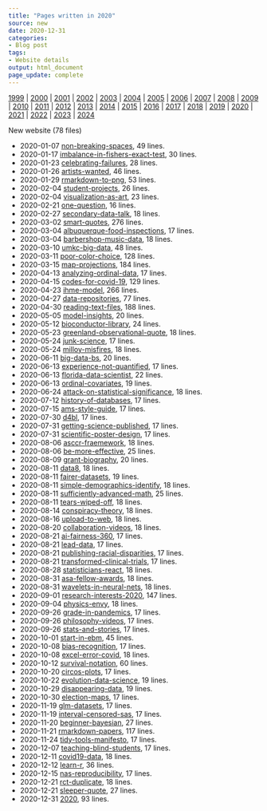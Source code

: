 ```yaml
---
title: "Pages written in 2020"
source: new
date: 2020-12-31
categories:
- Blog post
tags:
- Website details
output: html_document
page_update: complete
---
```

 
[1999](http://new.pmean.com/1999/) | [2000](http://new.pmean.com/2000/) | [2001](http://new.pmean.com/2001/) | [2002](http://new.pmean.com/2002/) | [2003](http://new.pmean.com/2003/) | [2004](http://new.pmean.com/2004/) | [2005](http://new.pmean.com/2005/) | [2006](http://new.pmean.com/2006/) | [2007](http://new.pmean.com/2007/) | [2008](http://new.pmean.com/2008/) | [2009](http://new.pmean.com/2009/) | [2010](http://new.pmean.com/2010/) | [2011](http://new.pmean.com/2011/) | [2012](http://new.pmean.com/2012/) | [2013](http://new.pmean.com/2013/) | [2014](http://new.pmean.com/2014/) | [2015](http://new.pmean.com/2015/) | [2016](http://new.pmean.com/2016/) | [2017](http://new.pmean.com/2017/) | [2018](http://new.pmean.com/2018/) | [2019](http://new.pmean.com/2019/) | [2020](http://new.pmean.com/2020/) | [2021](http://new.pmean.com/2021/) | [2022](http://new.pmean.com/2022/) | [2023](http://new.pmean.com/2023/) | [2024](http://new.pmean.com/2024/)
 
New website (78 files)
 
+ 2020-01-07 [non-breaking-spaces](http://new.pmean.com/non-breaking-spaces/),  49 lines.  
+ 2020-01-17 [imbalance-in-fishers-exact-test](http://new.pmean.com/imbalance-in-fishers-exact-test/),  30 lines.  
+ 2020-01-23 [celebrating-failures](http://new.pmean.com/celebrating-failures/),  28 lines.  
+ 2020-01-26 [artists-wanted](http://new.pmean.com/artists-wanted/),  46 lines.  
+ 2020-01-29 [rmarkdown-to-png](http://new.pmean.com/rmarkdown-to-png/),  53 lines.  
+ 2020-02-04 [student-projects](http://new.pmean.com/student-projects/),  26 lines.  
+ 2020-02-04 [visualization-as-art](http://new.pmean.com/visualization-as-art/),  23 lines.  
+ 2020-02-21 [one-question](http://new.pmean.com/one-question/),  16 lines.  
+ 2020-02-27 [secondary-data-talk](http://new.pmean.com/secondary-data-talk/),  18 lines.  
+ 2020-03-02 [smart-quotes](http://new.pmean.com/smart-quotes/),  276 lines.  
+ 2020-03-04 [albuquerque-food-inspections](http://new.pmean.com/albuquerque-food-inspections/),  17 lines.  
+ 2020-03-04 [barbershop-music-data](http://new.pmean.com/barbershop-music-data/),  18 lines.  
+ 2020-03-10 [umkc-big-data](http://new.pmean.com/umkc-big-data/),  48 lines.  
+ 2020-03-11 [poor-color-choice](http://new.pmean.com/poor-color-choice/),  128 lines.  
+ 2020-03-15 [map-projections](http://new.pmean.com/map-projections/),  184 lines.  
+ 2020-04-13 [analyzing-ordinal-data](http://new.pmean.com/analyzing-ordinal-data/),  17 lines.  
+ 2020-04-15 [codes-for-covid-19](http://new.pmean.com/codes-for-covid-19/),  129 lines.  
+ 2020-04-23 [ihme-model](http://new.pmean.com/ihme-model/),  266 lines.  
+ 2020-04-27 [data-repositories](http://new.pmean.com/data-repositories/),  77 lines.  
+ 2020-04-30 [reading-text-files](http://new.pmean.com/reading-text-files/),  188 lines.  
+ 2020-05-05 [model-insights](http://new.pmean.com/model-insights/),  20 lines.  
+ 2020-05-12 [bioconductor-library](http://new.pmean.com/bioconductor-library/),  24 lines.  
+ 2020-05-23 [greenland-observational-quote](http://new.pmean.com/greenland-observational-quote/),  18 lines.  
+ 2020-05-24 [junk-science](http://new.pmean.com/junk-science/),  17 lines.  
+ 2020-05-24 [milloy-misfires](http://new.pmean.com/milloy-misfires/),  18 lines.  
+ 2020-06-11 [big-data-bs](http://new.pmean.com/big-data-bs/),  20 lines.  
+ 2020-06-13 [experience-not-quantified](http://new.pmean.com/experience-not-quantified/),  17 lines.  
+ 2020-06-13 [florida-data-scientist](http://new.pmean.com/florida-data-scientist/),  22 lines.  
+ 2020-06-13 [ordinal-covariates](http://new.pmean.com/ordinal-covariates/),  19 lines.  
+ 2020-06-24 [attack-on-statistical-significance](http://new.pmean.com/attack-on-statistical-significance/),  18 lines.  
+ 2020-07-12 [history-of-databases](http://new.pmean.com/history-of-databases/),  17 lines.  
+ 2020-07-15 [ams-style-guide](http://new.pmean.com/ams-style-guide/),  17 lines.  
+ 2020-07-30 [d4bl](http://new.pmean.com/d4bl/),  17 lines.  
+ 2020-07-31 [getting-science-published](http://new.pmean.com/getting-science-published/),  17 lines.  
+ 2020-07-31 [scientific-poster-design](http://new.pmean.com/scientific-poster-design/),  17 lines.  
+ 2020-08-06 [asccr-fraemework](http://new.pmean.com/asccr-fraemework/),  18 lines.  
+ 2020-08-06 [be-more-effective](http://new.pmean.com/be-more-effective/),  25 lines.  
+ 2020-08-09 [grant-biography](http://new.pmean.com/grant-biography/),  20 lines.  
+ 2020-08-11 [data8](http://new.pmean.com/data8/),  18 lines.  
+ 2020-08-11 [fairer-datasets](http://new.pmean.com/fairer-datasets/),  19 lines.  
+ 2020-08-11 [simple-demographics-identify](http://new.pmean.com/simple-demographics-identify/),  18 lines.  
+ 2020-08-11 [sufficiently-advanced-math](http://new.pmean.com/sufficiently-advanced-math/),  25 lines.  
+ 2020-08-11 [tears-wiped-off](http://new.pmean.com/tears-wiped-off/),  18 lines.  
+ 2020-08-14 [conspiracy-theory](http://new.pmean.com/conspiracy-theory/),  18 lines.  
+ 2020-08-16 [upload-to-web](http://new.pmean.com/upload-to-web/),  18 lines.  
+ 2020-08-20 [collaboration-videos](http://new.pmean.com/collaboration-videos/),  18 lines.  
+ 2020-08-21 [ai-fairness-360](http://new.pmean.com/ai-fairness-360/),  17 lines.  
+ 2020-08-21 [lead-data](http://new.pmean.com/lead-data/),  17 lines.  
+ 2020-08-21 [publishing-racial-disparities](http://new.pmean.com/publishing-racial-disparities/),  17 lines.  
+ 2020-08-21 [transformed-clinical-trials](http://new.pmean.com/transformed-clinical-trials/),  17 lines.  
+ 2020-08-28 [statisticians-react](http://new.pmean.com/statisticians-react/),  18 lines.  
+ 2020-08-31 [asa-fellow-awards](http://new.pmean.com/asa-fellow-awards/),  18 lines.  
+ 2020-08-31 [wavelets-in-neural-nets](http://new.pmean.com/wavelets-in-neural-nets/),  18 lines.  
+ 2020-09-01 [research-interests-2020](http://new.pmean.com/research-interests-2020/),  147 lines.  
+ 2020-09-04 [physics-envy](http://new.pmean.com/physics-envy/),  18 lines.  
+ 2020-09-26 [grade-in-pandemics](http://new.pmean.com/grade-in-pandemics/),  17 lines.  
+ 2020-09-26 [philosophy-videos](http://new.pmean.com/philosophy-videos/),  17 lines.  
+ 2020-09-26 [stats-and-stories](http://new.pmean.com/stats-and-stories/),  17 lines.  
+ 2020-10-01 [start-in-ebm](http://new.pmean.com/start-in-ebm/),  45 lines.  
+ 2020-10-08 [bias-recognition](http://new.pmean.com/bias-recognition/),  17 lines.  
+ 2020-10-08 [excel-error-covid](http://new.pmean.com/excel-error-covid/),  18 lines.  
+ 2020-10-12 [survival-notation](http://new.pmean.com/survival-notation/),  60 lines.  
+ 2020-10-20 [circos-plots](http://new.pmean.com/circos-plots/),  17 lines.  
+ 2020-10-22 [evolution-data-science](http://new.pmean.com/evolution-data-science/),  19 lines.  
+ 2020-10-29 [disappearing-data](http://new.pmean.com/disappearing-data/),  19 lines.  
+ 2020-10-30 [election-maps](http://new.pmean.com/election-maps/),  17 lines.  
+ 2020-11-19 [glm-datasets](http://new.pmean.com/glm-datasets/),  17 lines.  
+ 2020-11-19 [interval-censored-sas](http://new.pmean.com/interval-censored-sas/),  17 lines.  
+ 2020-11-20 [beginner-bayesian](http://new.pmean.com/beginner-bayesian/),  27 lines.  
+ 2020-11-21 [rmarkdown-papers](http://new.pmean.com/rmarkdown-papers/),  117 lines.  
+ 2020-11-24 [tidy-tools-manifesto](http://new.pmean.com/tidy-tools-manifesto/),  17 lines.  
+ 2020-12-07 [teaching-blind-students](http://new.pmean.com/teaching-blind-students/),  17 lines.  
+ 2020-12-11 [covid19-data](http://new.pmean.com/covid19-data/),  18 lines.  
+ 2020-12-12 [learn-r](http://new.pmean.com/learn-r/),  36 lines.  
+ 2020-12-15 [nas-reproducibility](http://new.pmean.com/nas-reproducibility/),  17 lines.  
+ 2020-12-21 [rct-duplicate](http://new.pmean.com/rct-duplicate/),  18 lines.  
+ 2020-12-21 [sleeper-quote](http://new.pmean.com/sleeper-quote/),  27 lines.  
+ 2020-12-31 [2020](http://new.pmean.com/2020/),  93 lines.
 

